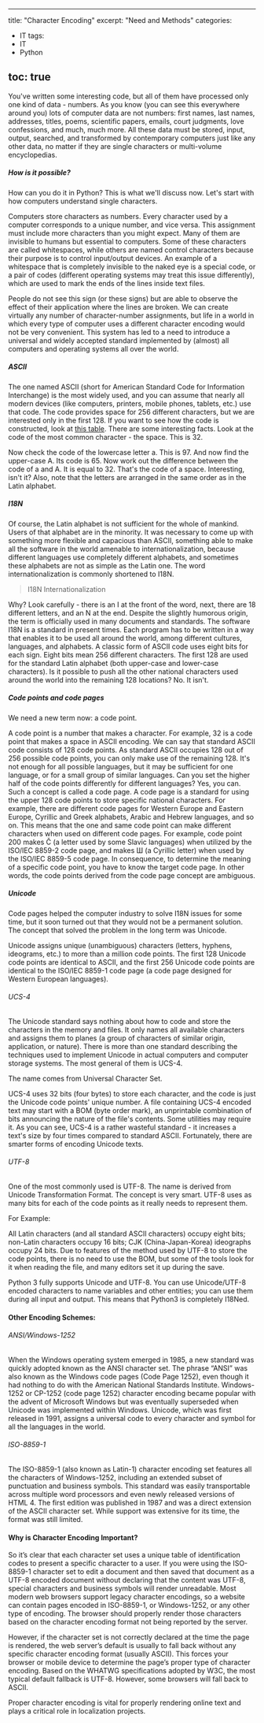 
---
title: "Character Encoding"
excerpt: "Need and Methods"
categories:
  - IT
tags:
  - IT
  - Python

toc: true
---

You've written some interesting code, but all of them have processed only one kind of data - numbers. As you know (you can see this everywhere around you) lots of computer data are not numbers: first names, last names, addresses, titles, poems, scientific papers, emails, court judgments, love confessions, and much, much more. All these data must be stored, input, output, searched, and transformed by contemporary computers just like any other data, no matter if they are single characters or multi-volume encyclopedias.

##### How is it possible?

How can you do it in Python? This is what we'll discuss now. Let's start with how computers understand single characters.

Computers store characters as numbers. Every character used by a computer corresponds to a unique number, and vice versa. This assignment must include more characters than you might expect. Many of them are invisible to humans but essential to computers. Some of these characters are called whitespaces, while others are named control characters because their purpose is to control input/output devices. An example of a whitespace that is completely invisible to the naked eye is a special code, or a pair of codes (different operating systems may treat this issue differently), which are used to mark the ends of the lines inside text files.

People do not see this sign (or these signs) but are able to observe the effect of their application where the lines are broken. We can create virtually any number of character-number assignments, but life in a world in which every type of computer uses a different character encoding would not be very convenient. This system has led to a need to introduce a universal and widely accepted standard implemented by (almost) all computers and operating systems all over the world.

##### ASCII 

The one named ASCII (short for American Standard Code for Information Interchange) is the most widely used, and you can assume that nearly all modern devices (like computers, printers, mobile phones, tablets, etc.) use that code. The code provides space for 256 different characters, but we are interested only in the first 128. If you want to see how the code is constructed, look at [this table](https://www.cs.cmu.edu/~pattis/15-1XX/common/handouts/ascii.html). There are some interesting facts. Look at the code of the most common character - the space. This is 32.

Now check the code of the lowercase letter a. This is 97. And now find the upper-case A. Its code is 65. Now work out the difference between the code of a and A. It is equal to 32. That's the code of a space. Interesting, isn't it? Also, note that the letters are arranged in the same order as in the Latin alphabet.

##### I18N

Of course, the Latin alphabet is not sufficient for the whole of mankind. Users of that alphabet are in the minority. It was necessary to come up with something more flexible and capacious than ASCII, something able to make all the software in the world amenable to internationalization, because different languages use completely different alphabets, and sometimes these alphabets are not as simple as the Latin one.  The word internationalization is commonly shortened to I18N.

> I18N Internationalization

Why? Look carefully - there is an I at the front of the word, next, there are 18 different letters, and an N at the end. Despite the slightly humorous origin, the term is officially used in many documents and standards.
The software I18N is a standard in present times. Each program has to be written in a way that enables it to be used all around the world, among different cultures, languages, and alphabets.
A classic form of ASCII code uses eight bits for each sign. Eight bits mean 256 different characters. The first 128 are used for the standard Latin alphabet (both upper-case and lower-case characters). Is it possible to push all the other national characters used around the world into the remaining 128 locations? No. It isn't.

##### Code points and code pages

We need a new term now: a code point.

A code point is a number that makes a character. For example, 32 is a code point that makes a space in ASCII encoding. We can say that standard ASCII code consists of 128 code points.
As standard ASCII occupies 128 out of 256 possible code points, you can only make use of the remaining 128.  It's not enough for all possible languages, but it may be sufficient for one language, or for a small group of similar languages. Can you set the higher half of the code points differently for different languages? Yes, you can. Such a concept is called a code page.
A code page is a standard for using the upper 128 code points to store specific national characters. For example, there are different code pages for Western Europe and Eastern Europe, Cyrillic and Greek alphabets, Arabic and Hebrew languages, and so on. This means that the one and same code point can make different characters when used on different code pages.
For example, code point 200 makes Č (a letter used by some Slavic languages) when utilized by the ISO/IEC 8859-2 code page, and makes Ш (a Cyrillic letter) when used by the ISO/IEC 8859-5 code page.
In consequence, to determine the meaning of a specific code point, you have to know the target code page. In other words, the code points derived from the code page concept are ambiguous.

##### Unicode

Code pages helped the computer industry to solve I18N issues for some time, but it soon turned out that they would not be a permanent solution. The concept that solved the problem in the long term was Unicode.

Unicode assigns unique (unambiguous) characters (letters, hyphens, ideograms, etc.) to more than a million code points. The first 128 Unicode code points are identical to ASCII, and the first 256 Unicode code points are identical to the ISO/IEC 8859-1 code page (a code page designed for Western European languages).

###### UCS-4

The Unicode standard says nothing about how to code and store the characters in the memory and files. It only names all available characters and assigns them to planes (a group of characters of similar origin, application, or nature). There is more than one standard describing the techniques used to implement Unicode in actual computers and computer storage systems. The most general of them is UCS-4.

The name comes from Universal Character Set.

UCS-4 uses 32 bits (four bytes) to store each character, and the code is just the Unicode code points' unique number. A file containing UCS-4 encoded text may start with a BOM (byte order mark), an unprintable combination of bits announcing the nature of the file's contents. Some utilities may require it. As you can see, UCS-4 is a rather wasteful standard - it increases a text's size by four times compared to standard ASCII. Fortunately, there are smarter forms of encoding Unicode texts.

###### UTF-8

One of the most commonly used is UTF-8. The name is derived from Unicode Transformation Format. The concept is very smart. UTF-8 uses as many bits for each of the code points as it really needs to represent them.

For Example:

All Latin characters (and all standard ASCII characters) occupy eight bits; non-Latin characters occupy 16 bits; CJK (China-Japan-Korea) ideographs occupy 24 bits.
Due to features of the method used by UTF-8 to store the code points, there is no need to use the BOM, but some of the tools look for it when reading the file, and many editors set it up during the save.

Python 3 fully supports Unicode and UTF-8. You can use Unicode/UTF-8 encoded characters to name variables and other entities; you can use them during all input and output. This means that Python3 is completely I18Ned.

#### Other Encoding Schemes:

######  ANSI/Windows-1252

When the Windows operating system emerged in 1985, a new standard was quickly adopted known as the ANSI character set. The phrase “ANSI” was also known as the Windows code pages (Code Page 1252), even though it had nothing to do with the American National Standards Institute. Windows-1252 or CP-1252 (code page 1252) character encoding became popular with the advent of Microsoft Windows but was eventually superseded when Unicode was implemented within Windows. Unicode, which was first released in 1991, assigns a universal code to every character and symbol for all the languages in the world.

###### ISO-8859-1

The ISO-8859-1 (also known as Latin-1) character encoding set features all the characters of Windows-1252, including an extended subset of punctuation and business symbols. This standard was easily transportable across multiple word processors and even newly released versions of HTML 4. The first edition was published in 1987 and was a direct extension of the ASCII character set. While support was extensive for its time, the format was still limited.

#### Why is Character Encoding Important?

So it’s clear that each character set uses a unique table of identification codes to present a specific character to a user. If you were using the ISO-8859-1 character set to edit a document and then saved that document as a UTF-8 encoded document without declaring that the content was UTF-8, special characters and business symbols will render unreadable. Most modern web browsers support legacy character encodings, so a website can contain pages encoded in ISO-8859-1, or Windows-1252, or any other type of encoding. The browser should properly render those characters based on the character encoding format not being reported by the server.

However, if the character set is not correctly declared at the time the page is rendered, the web server’s default is usually to fall back without any specific character encoding format (usually ASCII).
This forces your browser or mobile device to determine the page’s proper type of character encoding. Based on the WHATWG specifications adopted by W3C, the most typical default fallback is UTF-8. However, some browsers will fall back to ASCII.

Proper character encoding is vital for properly rendering online text and plays a critical role in localization projects.

